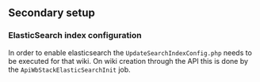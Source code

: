 ## Secondary setup

### ElasticSearch index configuration

In order to enable elasticsearch the `UpdateSearchIndexConfig.php` needs to be executed for that wiki.
On wiki creation through the API this is done by the `ApiWbStackElasticSearchInit` job.
